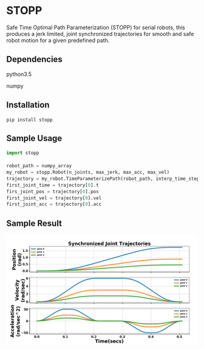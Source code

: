 # STOPP

Safe Time Optimal Path Parameterization (STOPP) for serial robots, this produces
a jerk limited, joint synchronized trajectories for smooth and safe robot motion for a given predefined path.

## Dependencies
python3.5

numpy

## Installation
```
pip install stopp
```

## Sample Usage
```Python
import stopp

robot_path = numpy_array 
my_robot = stopp.Robot(n_joints, max_jerk, max_acc, max_vel)
trajectory = my_robot.TimeParameterizePath(robot_path, interp_time_step=0.004)
first_joint_time = trajectory[0].t
firs_joint_pos = trajectory[0].pos
first_joint_vel = trajectory[0].vel
first_joint_acc = trajectory[0].acc
```

## Sample Result

![](images/sample.png)

